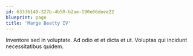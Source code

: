 ```yaml
---
id: 63336140-327b-4b50-b2ae-190e66deee22
blueprint: page
title: 'Marge Beatty IV'
---
```

Inventore sed in voluptate. Ad odio et et dicta et ut. Voluptas qui incidunt necessitatibus quidem.